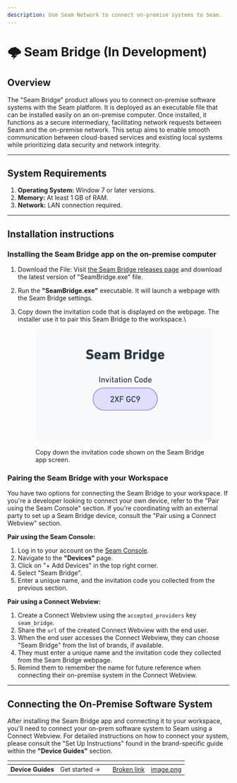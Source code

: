 ```yaml
---
description: Use Seam Network to connect on-premise systems to Seam.
---
```


# 🌩 Seam Bridge (In Development)

## Overview

The "Seam Bridge" product allows you to connect on-premise software systems with the Seam platform. It is deployed as an executable file that can be installed easily on an on-premise computer. Once installed, it functions as a secure intermediary, facilitating network requests between Seam and the on-premise network. This setup aims to enable smooth communication between cloud-based services and existing local systems while prioritizing data security and network integrity.

***

## System Requirements

1. **Operating System:** Window 7 or later versions.
2. **Memory:** At least 1 GB of RAM.
3. **Network:** LAN connection required.

***

## Installation instructions

### **Installing the Seam Bridge app on the on-premise computer**

1. Download the File: Visit [the Seam Bridge releases page](https://github.com/seamapi/seam-bridge-client/releases/tag/latest) and download the latest version of "SeamBridge.exe" file.
2. Run the **"SeamBridge.exe"** executable. It will launch a webpage with the Seam Bridge settings.
3.  Copy down the invitation code that is displayed on the webpage. The installer use it to pair this Seam Bridge to the workspace.\


    <figure><img src="../.gitbook/assets/image (10).png" alt="" width="563"><figcaption><p>Copy down the invitation code shown on the Seam Bridge app screen.</p></figcaption></figure>

### Pairing the Seam Bridge with your Workspace

You have two options for connecting the Seam Bridge to your workspace. If you're a developer looking to connect your own device, refer to the "Pair using the Seam Console" section. If you're coordinating with an external party to set up a Seam Bridge device, consult the "Pair using a Connect Webview" section.

**Pair using the Seam Console:**

1. Log in to your account on the [Seam Console](https://console.getseam.com).
2. Navigate to the **"Devices"** page.
3. Click on "+ Add Devices" in the top right corner.
4. Select "Seam Bridge".
5. Enter a unique name, and the invitation code you collected from the previous section.

**Pair using a Connect Webview:**

1. Create a Connect Webview using the `accepted_providers` key `seam_bridge`.
2. Share the `url` of the created Connect Webview with the end user.
3. When the end user accesses the Connect Webview, they can choose "Seam Bridge" from the list of brands, if available.
4. They must enter a unique name and the invitation code they collected from the Seam Bridge webpage.
5. Remind them to remember the name for future reference when connecting their on-premise system in the Connect Webview.

***

## Connecting the On-Premise Software System

After installing the Seam Bridge app and connecting it to your workspace, you'll need to connect your on-prem software system to Seam using a Connect Webview. For detailed instructions on how to connect your system, please consult the "Set Up Instructions" found in the brand-specific guide within the **"Device Guides"** section.

<table data-card-size="large" data-view="cards"><thead><tr><th></th><th></th><th></th><th data-hidden data-card-target data-type="content-ref"></th><th data-hidden data-card-cover data-type="files"></th></tr></thead><tbody><tr><td><strong>Device Guides</strong></td><td>Get started →</td><td></td><td><a href="broken-reference">Broken link</a></td><td><a href="../.gitbook/assets/image.png">image.png</a></td></tr></tbody></table>
